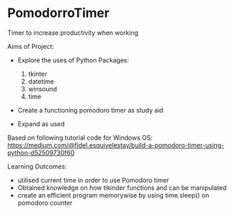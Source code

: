 # PomodorroTimer
Timer to increase productivity when working

Aims of Project:
- Explore the uses of Python Packages: 
  1. tkinter
  2. datetime
  3. winsound
  4. time

- Create a functioning pomodoro timer as study aid

- Expand as used

Based on following tutorial code for Windows OS:
https://medium.com/@fidel.esquivelestay/build-a-pomodoro-timer-using-python-d52509730f60

Learning Outcomes: 
- utilised current time in order to use Pomodoro timer
- Obtained knowledge on how tikinder functions and can be manipulated
- create an efficient program memorywise by using time.sleep() on pomodoro counter
